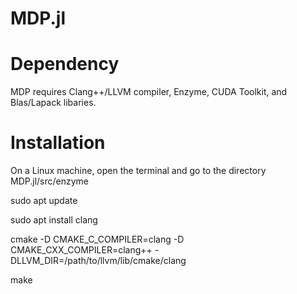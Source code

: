 # MDP.jl


# Dependency
MDP requires Clang++/LLVM compiler, Enzyme, CUDA Toolkit, and Blas/Lapack libaries. 


# Installation
 
On a Linux machine, open the terminal and go to the directory MDP.jl/src/enzyme

  sudo apt update

  sudo apt install clang

  cmake -D CMAKE_C_COMPILER=clang -D CMAKE_CXX_COMPILER=clang++ -DLLVM_DIR=/path/to/llvm/lib/cmake/clang
  
  make
 



